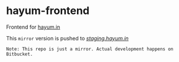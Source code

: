 # hayum-frontend
Frontend for [hayum.in](http://alpha-v2.hayum.in/music)
  
This `mirror` version is pushed to  *[staging.hayum.in](http://staging.hayum.in)*

`Note: This repo is just a mirror. Actual development happens on Bitbucket.`
